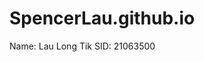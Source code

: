 # SpencerLau.github.io

























































Name: Lau Long Tik
SID: 21063500
